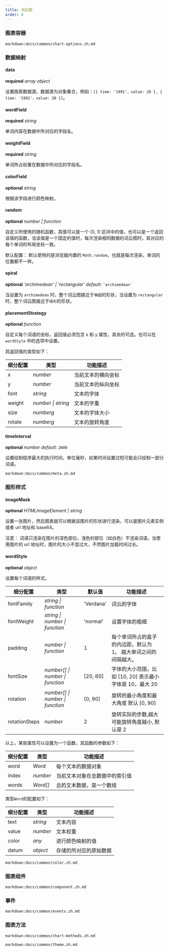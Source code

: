 ```yaml
---
title: 词云图
order: 8
---
```


### 图表容器

`markdown:docs/common/chart-options.zh.md`

### 数据映射

#### data

<description>**required** _array object_</description>

设置图表数据源。数据源为对象集合，例如：`[{ time: '1991'，value: 20 }, { time: '1992'，value: 20 }]`。

#### wordField

<description>**required** _string_</description>

单词内容在数据中所对应的字段名。

#### weightField

<description>**required** _string_</description>

单词所占权重在数据中所对应的字段名。

#### colorField

<description>**optional** _string_</description>

根据该字段进行颜色映射。

#### random

<description>**optional** _number | function_</description>

自定义所使用的随机函数，其值可以是一个 [0, 1) 区间中的值，也可以是一个返回该值的函数，当该值是一个固定的值时，每次渲染相同数据的词云图时，其对应的每个单词的布局坐标一致。

默认配置： 默认使用的是浏览器内置的 `Math.random`，也就是每次渲染，单词的位置都不一样。

#### spiral

<description>**optional** _'archimedean' | 'rectangular'_ _default:_ `'archimedean'`</description>

当设置为 `archimedean` 时，整个词云图接近于`椭圆`的形状，当设置为 `rectangular` 时，整个词云图接近于`矩形`的形状。

#### placementStrategy

<description>**optional** _function_</description>

自定义每个词语的坐标，返回值必须包含 x 和 y 属性，其余的可选。也可以在 `wordStyle` 中的选项中设置。

其返回值的类型如下：

| 细分配置 | 类型               | 功能描述           |
| -------- | ------------------ | ------------------ |
| x        | _number_           | 当前文本的横向坐标 |
| y        | _number_           | 当前文本的纵向坐标 |
| font     | _string_           | 文本的字体         |
| weight   | _number \| string_ | 文本的字重         |
| size     | _numberg_          | 文本的字体大小     |
| rotate   | _numberg_          | 文本的旋转角度     |

#### timeInterval

<description>**optional** _number_ _default:_ `2000`</description>

设置绘制程序最大的执行时间，单位毫秒，如果时间设置过短可能会只绘制一部分词语。

`markdown:docs/common/meta.zh.md`

### 图形样式

#### imageMask

<description>**optional** _HTMLImageElement \| string_</description>

设置一张图片，然后图表就可以根据该图片的形状进行渲染，可以是图片元素实例或者 url 地址和 base64。

注意： 词语只渲染在图片的深色部位，浅色的部位（如白色）不渲染词语。当使用图片的 url 地址时，图片的大小不宜过大，不然图片加载时间过长。

#### wordStyle

<description>**optional** _object_</description>

设置每个词语的样式。

| 细分配置      | 类型                             | 默认值    | 功能描述                                                        |
| ------------- | -------------------------------- | --------- | --------------------------------------------------------------- |
| fontFamily    | _string \| function_             | 'Verdana' | 词云的字体                                                      |
| fontWeight    | _string \| number \| function_   | 'normal'  | 设置字体的粗细                                                  |
| padding       | _number \| function_             | 1         | 每个单词所占的盒子的内边距，默认为 1。 越大单词之间的间隔越大。 |
| fontSize      | _number[] \| number \| function_ | [20, 60]  | 字体的大小范围，比如 [10, 20] 表示最小字体是 10，最大 20        |
| rotation      | _number[] \| number \| function_ | [0, 90]   | 旋转的最小角度和最大角度 默认 [0, 90]                           |
| rotationSteps | _number_                         | 2         | 旋转实际的步数,越大可能旋转角度越小, 默认是 2                   |

以上，某些属性可以设置为一个函数，其函数的参数如下：

| 细分配置 | 类型     | 功能描述                       |
| -------- | -------- | ------------------------------ |
| word     | _Word_   | 每个文本的数据对象             |
| index    | _number_ | 当前文本对象在总数据中的索引值 |
| words    | _Word[]_ | 总的文本数据，是一个数组       |

类型`Word`的配置如下：

| 细分配置 | 类型     | 功能描述               |
| -------- | -------- | ---------------------- |
| text     | _string_ | 文本内容               |
| value    | _number_ | 文本权重               |
| color    | _any_    | 进行颜色映射的值       |
| datum    | _object_ | 存储的所对应的原始数据 |

`markdown:docs/common/color.zh.md`

### 图表组件

`markdown:docs/common/component.zh.md`

### 事件

`markdown:docs/common/events.zh.md`

### 图表方法

`markdown:docs/common/chart-methods.zh.md`



`markdown:docs/common/theme.zh.md`
